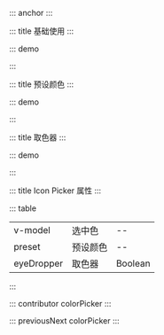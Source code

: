 ::: anchor
:::

::: title 基础使用
:::

::: demo

<template>
  <lay-color-picker v-model="color"></lay-color-picker>
</template>

<script>
import { ref } from "vue";

export default {
  setup() {
    const color = ref("#009688");

    return {
      color
    }
  }
}
</script>

:::

::: title 预设颜色
:::

::: demo

<template>
  <lay-color-picker v-model="color" :preset="preset"></lay-color-picker>
</template>

<script>
import { ref } from "vue";

export default {
  setup() {
    const color = ref("#009688");

    const preset = ref(["#009688", "#1e9fff", "#ffb800", "#ff5722", "#5fb878"])

    return {
      color,
      preset
    }
  }
}
</script>

:::

::: title 取色器
:::

::: demo

<template>
  <lay-color-picker v-model="color" eyeDropper></lay-color-picker>
</template>

<script>
import { ref } from "vue";

export default {
  setup() {
    const color = ref("#009688");

    return {
      color
    }
  }
}
</script>

:::

::: title Icon Picker 属性
:::

::: table

|            |          |     |
| ---------- | -------- | --- |
| v-model    | 选中色   | --  |
| preset | 预设颜色 | --  |
| eyeDropper | 取色器 | Boolean  |

:::

::: contributor colorPicker
:::

::: previousNext colorPicker
:::